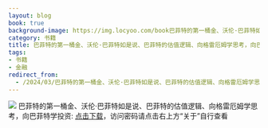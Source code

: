 ```yaml
---
layout: blog
book: true
background-image: https://img.locyoo.com/book巴菲特的第一桶金、沃伦·巴菲特如是说、巴菲特的估值逻辑、向格雷厄姆学思考，向巴菲特学投资.jpg
category: 书籍
title: 巴菲特的第一桶金、沃伦·巴菲特如是说、巴菲特的估值逻辑、向格雷厄姆学思考，向巴菲特学投资
tags:
- 书籍
- 金融
redirect_from:
  - /2024/03/巴菲特的第一桶金、沃伦·巴菲特如是说、巴菲特的估值逻辑、向格雷厄姆学思考，向巴菲特学投资/
---
```

![](https://img.locyoo.com/book巴菲特的第一桶金、沃伦·巴菲特如是说、巴菲特的估值逻辑、向格雷厄姆学思考，向巴菲特学投资.jpg)
巴菲特的第一桶金、沃伦·巴菲特如是说、巴菲特的估值逻辑、向格雷厄姆学思考，向巴菲特学投资: <a name = "ref1" href="https://url18.ctfile.com/f/50983618-1418299946-e7d52e?p=3619">点击下载</a>，访问密码请点击右上方“关于”自行查看